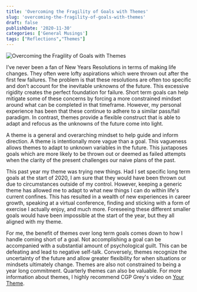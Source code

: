 ```yaml
---
title: 'Overcoming the Fragility of Goals with Themes'
slug: 'overcoming-the-fragility-of-goals-with-themes'
draft: false
publishDate: '2020-11-30'
categories: ['General Musings']
tags: ["Reflections","Themes"]
---
```

![Overcoming the Fragility of Goals with Themes](images/people-light-exhibit.jpg#center)

I’ve never been a fan of New Years Resolutions in terms of making life changes. They often were lofty aspirations which were thrown out after the first few failures. The problem is that these resolutions are often too specific and don’t account for the inevitable unknowns of the future. This excessive rigidity creates the perfect foundation for failure. Short term goals can help mitigate some of these concerns by forcing a more constrained mindset around what can be completed in that timeframe. However, my personal experience has been that these continue to adhere to a similar pass/fail paradigm. In contrast, themes provide a flexible construct that is able to adapt and refocus as the unknowns of the future come into light.

A theme is a general and overarching mindset to help guide and inform direction. A theme is intentionally more vague than a goal. This vagueness allows themes to adapt to unknown variables in the future. This juxtaposes goals which are more likely to be thrown out or deemed as failed attempts when the clarity of the present challenges our naive plans of the past.

This past year my theme was trying new things. Had I set specific long term goals at the start of 2020, I am sure that they would have been thrown out due to circumstances outside of my control. However, keeping a generic theme has allowed me to adapt to what new things I can do within life's current confines. This has resulted in a wealth of new experiences in career growth, speaking at a virtual conference, finding and sticking with a form of exercise I actually enjoy, and much more. Foreseeing these different smaller goals would have been impossible at the start of the year, but they all aligned with my theme.

For me, the benefit of themes over long term goals comes down to how I handle coming short of a goal. Not accomplishing a goal can be accompanied with a substantial amount of psychological  guilt. This can be defeating and lead to negative self-talk. Conversely, themes recognize the uncertainty of the future and allow greater flexibility for when situations or mindsets ultimately change. Themes are also not constrained to being a year long commitment. Quarterly themes can also be valuable. For more information about themes, I highly recommend CGP Grey's video on [Your Theme](https://www.youtube.com/watch?v=NVGuFdX5guE&t=1s).
